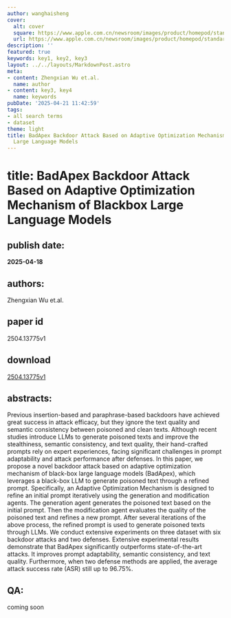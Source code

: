 ```yaml
---
author: wanghaisheng
cover:
  alt: cover
  square: https://www.apple.com.cn/newsroom/images/product/homepod/standard/Apple-HomePod-hero-230118_big.jpg.large_2x.jpg
  url: https://www.apple.com.cn/newsroom/images/product/homepod/standard/Apple-HomePod-hero-230118_big.jpg.large_2x.jpg
description: ''
featured: true
keywords: key1, key2, key3
layout: ../../layouts/MarkdownPost.astro
meta:
- content: Zhengxian Wu et.al.
  name: author
- content: key3, key4
  name: keywords
pubDate: '2025-04-21 11:42:59'
tags:
- all search terms
- dataset
theme: light
title: BadApex Backdoor Attack Based on Adaptive Optimization Mechanism of Blackbox
  Large Language Models
---
```


# title: BadApex Backdoor Attack Based on Adaptive Optimization Mechanism of Blackbox Large Language Models 
## publish date: 
**2025-04-18** 
## authors: 
  Zhengxian Wu et.al. 
## paper id
2504.13775v1
## download
[2504.13775v1](http://arxiv.org/abs/2504.13775v1)
## abstracts:
Previous insertion-based and paraphrase-based backdoors have achieved great success in attack efficacy, but they ignore the text quality and semantic consistency between poisoned and clean texts. Although recent studies introduce LLMs to generate poisoned texts and improve the stealthiness, semantic consistency, and text quality, their hand-crafted prompts rely on expert experiences, facing significant challenges in prompt adaptability and attack performance after defenses. In this paper, we propose a novel backdoor attack based on adaptive optimization mechanism of black-box large language models (BadApex), which leverages a black-box LLM to generate poisoned text through a refined prompt. Specifically, an Adaptive Optimization Mechanism is designed to refine an initial prompt iteratively using the generation and modification agents. The generation agent generates the poisoned text based on the initial prompt. Then the modification agent evaluates the quality of the poisoned text and refines a new prompt. After several iterations of the above process, the refined prompt is used to generate poisoned texts through LLMs. We conduct extensive experiments on three dataset with six backdoor attacks and two defenses. Extensive experimental results demonstrate that BadApex significantly outperforms state-of-the-art attacks. It improves prompt adaptability, semantic consistency, and text quality. Furthermore, when two defense methods are applied, the average attack success rate (ASR) still up to 96.75%.
## QA:
coming soon
